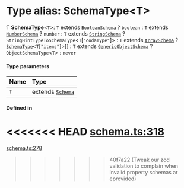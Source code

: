 # Type alias: SchemaType<T\>

Ƭ **SchemaType**<`T`\>: `T` extends [`BooleanSchema`](../interfaces/BooleanSchema.md) ? `boolean` : `T` extends [`NumberSchema`](NumberSchema.md) ? `number` : `T` extends [`StringSchema`](../interfaces/StringSchema.md) ? `StringHintTypeToSchemaType`<`T`[``"codaType"``]\> : `T` extends [`ArraySchema`](../interfaces/ArraySchema.md) ? [`SchemaType`](SchemaType.md)<`T`[``"items"``]\>[] : `T` extends [`GenericObjectSchema`](GenericObjectSchema.md) ? `ObjectSchemaType`<`T`\> : `never`

#### Type parameters

| Name | Type |
| :------ | :------ |
| `T` | extends [`Schema`](Schema.md) |

#### Defined in

<<<<<<< HEAD
[schema.ts:318](https://github.com/coda/packs-sdk/blob/main/schema.ts#L318)
=======
[schema.ts:278](https://github.com/coda/packs-sdk/blob/main/schema.ts#L278)
>>>>>>> 40f7a22 (Tweak our zod validation to complain when invalid property schemas ar eprovided)

